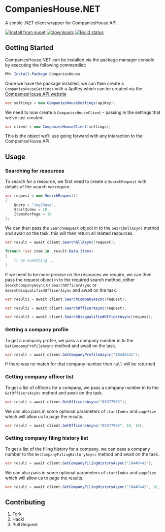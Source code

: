 # CompaniesHouse.NET

A simple .NET client wrapper for CompaniesHouse API.

[![install from nuget](http://img.shields.io/nuget/v/CompaniesHouse.svg?style=flat-square)](https://www.nuget.org/packages/CompaniesHouse)
[![downloads](http://img.shields.io/nuget/dt/CompaniesHouse.svg?style=flat-square)](https://www.nuget.org/packages/CompaniesHouse)
[![Build status](https://ci.appveyor.com/api/projects/status/6uv0pemfr07nf4bs/branch/master?svg=true)](https://ci.appveyor.com/project/kevbite/companieshouse-net/branch/master)

## Getting Started

CompaniesHouse.NET can be installed via the package manager console by executing the following commandlet:

```powershell
PM> Install-Package CompaniesHouse
```

Once we have the package installed, we can then create a `CompaniesHouseSettings` with a ApiKey which can be created via the [CompaniesHouse API website](https://developer.companieshouse.gov.uk/developer/applications)

```csharp
var settings = new CompaniesHouseSettings(apiKey);
```

We need to now create a `CompaniesHouseClient` - passing in the settings that we've just created.

```csharp
var client = new CompaniesHouseClient(settings);
```

This is the object we'll use going forward with any interaction to the CompaniesHouse API.

## Usage

### Searching for resources

To search for a resource, we first need to create a `SearchRequest` with details of the search we require.

```csharp
var request = new SearchRequest()
{
    Query = "Jay2Base",
    StartIndex = 10,
    ItemsPerPage = 10
};
```

We can then pass the `SearchRequest` object in to the `SearchAllAsync` method and await on the task, this will then return all related resources.

```csharp
var result = await client.SearchAllAsync(request);

foreach (var item in _result.Data.Items)
{
    // Do something...
}
```

If we need to be more precise on the resources we require, we can then pass the request object in to the required search method, either `SearchCompanyAsync` or `SearchOfficerAsync` or `SearchDisqualifiedOfficerAsync` and await on the task.

```csharp
var result1 = await client.SearchCompanyAsync(request);

var result2 = await client.SearchOfficerAsync(request);

var result3 = await client.SearchDisqualifiedOfficerAsync(request);
```

### Getting a company profile

To get a company profile, we pass a company number in to the `GetCompanyProfileAsync` method and await on the task.

```csharp
var result = await client.GetCompanyProfileAsync("10440441");
```

If there was no match for that company number then `null` will be returned.

### Getting company officer list

To get a list of officers for a company, we pass a company number in to the `GetOfficersAsync` method and await on the task.

```csharp
var result = await client.GetOfficersAsync("03977902");
```

We can also pass in some optional parameters of `startIndex` and `pageSize` which will allow us to page the results.

```csharp
var result = await client.GetOfficersAsync("03977902", 10, 10);
```

### Getting company filing history list

To get a list of the filing history for a company, we can pass a company number to the `GetCompanyFilingHistoryAsync` method and await on the task.

```csharp
var result = await client.GetCompanyFilingHistoryAsync("10440441");
```

We can also pass in some optional parameters of `startIndex` and `pageSize` which will allow us to page the results.

```csharp
var result = await client.GetCompanyFilingHistoryAsync("10440441", 10, 10);
```

## Contributing

1. Fork
1. Hack!
1. Pull Request
